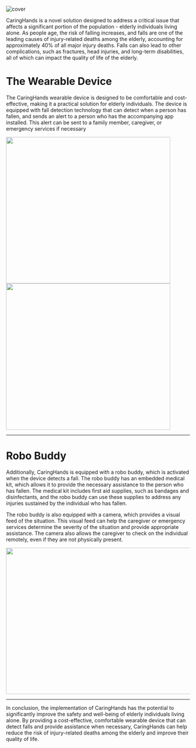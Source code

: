 
![cover](https://github.com/vishaalupot/CaringHands/assets/84678878/0911de89-b265-431b-b5f4-b45bb0160cf1)

<p>CaringHands is a novel solution designed to address a critical issue that affects a significant portion of the population - elderly individuals living alone. As people age, the risk of falling increases, and falls are one of the leading causes of injury-related deaths among the elderly, accounting for approximately 40% of all major injury deaths. Falls can also lead to other complications, such as fractures, head injuries, and long-term disabilities, all of which can impact the quality of life of the elderly.</p>

<h1>The Wearable Device</h1>
<p>The CaringHands wearable device is designed to be comfortable and cost- effective, making it a practical solution for elderly individuals. The device is equipped with fall detection technology that can detect when a person has fallen, and sends an alert to a person who has the accompanying app installed. This alert can be sent to a family member, caregiver, or emergency services if necessary</p>
<img src="https://github.com/vishaalupot/CaringHands/assets/84678878/23821e72-309a-4158-9c20-814d55874c62" width="450" height="400">
<img src="https://github.com/vishaalupot/CaringHands/assets/84678878/c6e259cd-cf2a-44d7-a084-c0b3a0a6c5db" width="450" height="400">

<hr>

<h1>Robo Buddy</h1>
<p>Additionally, CaringHands is equipped with a robo buddy, which is activated when the device detects a fall. The robo buddy has an embedded medical kit, which allows it to provide the necessary assistance to the person who has fallen. The medical kit includes first aid supplies, such as bandages and disinfectants, and the robo buddy can use these supplies to address any injuries sustained by the individual who has fallen.
 
The robo buddy is also equipped with a camera, which provides a visual feed of the situation. This visual feed can help the caregiver or emergency services determine the severity of the situation and provide appropriate assistance. The camera also allows the caregiver to check on the individual remotely, even if they are not physically present.</p>
<div align="center">
  <img src="https://github.com/vishaalupot/CaringHands/assets/84678878/fda3e5b7-2722-42a5-a69f-eb8a79280423" width="600" height="400">
  </div>
<hr>
<p>In conclusion, the implementation of CaringHands has the potential to significantly improve the safety and well-being of elderly individuals living alone. By providing a cost-effective, comfortable wearable device that can detect falls and provide assistance when necessary, CaringHands can help reduce the risk of injury-related deaths among the elderly and improve their quality of life.</p>


